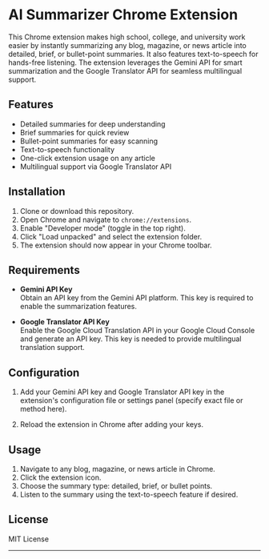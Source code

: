 # AI Summarizer Chrome Extension

This Chrome extension makes high school, college, and university work easier by instantly summarizing any blog, magazine, or news article into detailed, brief, or bullet-point summaries. It also features text-to-speech for hands-free listening. The extension leverages the Gemini API for smart summarization and the Google Translator API for seamless multilingual support.

## Features

- Detailed summaries for deep understanding  
- Brief summaries for quick review  
- Bullet-point summaries for easy scanning  
- Text-to-speech functionality  
- One-click extension usage on any article  
- Multilingual support via Google Translator API  

## Installation

1. Clone or download this repository.
2. Open Chrome and navigate to `chrome://extensions`.
3. Enable "Developer mode" (toggle in the top right).
4. Click "Load unpacked" and select the extension folder.
5. The extension should now appear in your Chrome toolbar.

## Requirements

- **Gemini API Key**  
  Obtain an API key from the Gemini API platform. This key is required to enable the summarization features.

- **Google Translator API Key**  
  Enable the Google Cloud Translation API in your Google Cloud Console and generate an API key. This key is needed to provide multilingual translation support.

## Configuration

1. Add your Gemini API key and Google Translator API key in the extension's configuration file or settings panel (specify exact file or method here).

2. Reload the extension in Chrome after adding your keys.

## Usage

1. Navigate to any blog, magazine, or news article in Chrome.
2. Click the extension icon.
3. Choose the summary type: detailed, brief, or bullet points.
4. Listen to the summary using the text-to-speech feature if desired.

## License

MIT License

---

